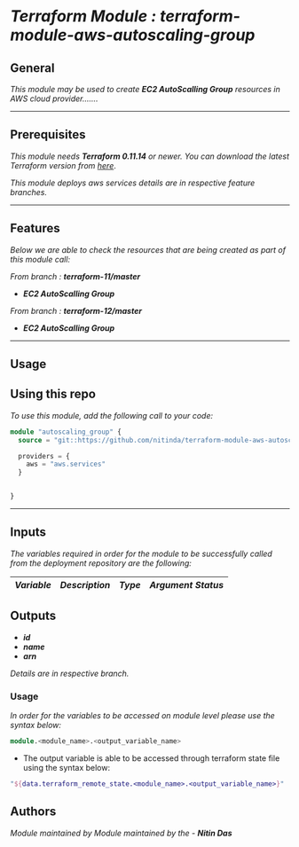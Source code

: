 # _Terraform Module : terraform-module-aws-autoscaling-group_


## General

_This module may be used to create_ **_EC2 AutoScalling Group_** _resources in AWS cloud provider......._

---


## Prerequisites

_This module needs_ **_Terraform 0.11.14_** _or newer._
_You can download the latest Terraform version from_ [_here_](https://www.terraform.io/downloads.html).

_This module deploys aws services details are in respective feature branches._

---


## Features

_Below we are able to check the resources that are being created as part of this module call:_

_From branch :_ **_terraform-11/master_**
* **_EC2 AutoScalling Group_**


_From branch :_ **_terraform-12/master_**
* **_EC2 AutoScalling Group_**


---

## Usage

## Using this repo

_To use this module, add the following call to your code:_

```tf
module "autoscaling_group" {
  source = "git::https://github.com/nitinda/terraform-module-aws-autoscaling-group.git?ref=master"

  providers = {
    aws = "aws.services"
  }


}
```
---

## Inputs

_The variables required in order for the module to be successfully called from the deployment repository are the following:_


|**_Variable_** | **_Description_** | **_Type_** | **_Argument Status_** |
|:----|:----|-----:|-----:|




## Outputs

* **_id_**
* **_name_**
* **_arn_**


_Details are in respective branch._

### Usage

_In order for the variables to be accessed on module level please use the syntax below:_

```tf
module.<module_name>.<output_variable_name>
```

- The output variable is able to be accessed through terraform state file using the syntax below:

```tf
"${data.terraform_remote_state.<module_name>.<output_variable_name>}"
```


## Authors
_Module maintained by Module maintained by the -_ **_Nitin Das_**
